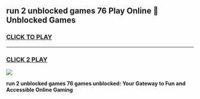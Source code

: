 
## run 2 unblocked games 76 Play Online 👋 Unblocked Games
<h3>
<a href="https://premium.freeplayer.one?title=run_2_unblocked_games_76&ref=19F">CLICK TO PLAY</a></h3>
<hr>

<h3>
<a href="https://premium.freeplayer.one?title=run_2_unblocked_games_76&ref=19F">CLICK 2 PLAY</a>
  
</h3>

<a href="https://premium.freeplayer.one?title=run_2_unblocked_games_76&ref=19F"><img src="https://clearcache.store/games.png"></a>


**run 2 unblocked games 76 games unblocked: Your Gateway to Fun and Accessible Online Gaming**

